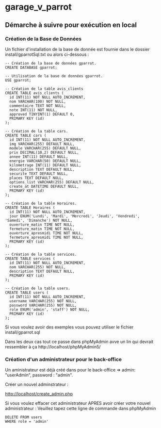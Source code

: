# garage_v_parrot
## Démarche à suivre pour exécution en local
### Création de la Base de Données
Un fichier d'installation de la base de donnée est fournie dans le dossier install/gparrotSql.txt ou alors ci-dessous : 

    -- Création de la base de données gparrot.
    CREATE DATABASE gparrot;
    
    -- Utilisation de la base de données gparrot.
    USE gparrot;
    
    -- Création de la table avis_clients
    CREATE TABLE avis_clients (
      id INT(11) NOT NULL AUTO_INCREMENT,
      nom VARCHAR(100) NOT NULL,
      commentaire TEXT NOT NULL,
      note INT(11) NOT NULL,
      approved TINYINT(1) DEFAULT 0,
      PRIMARY KEY (id)
    );
    
    -- Création de la table cars.
    CREATE TABLE cars (
      id INT(11) NOT NULL AUTO_INCREMENT,
      img VARCHAR(255) DEFAULT NULL,
      modele VARCHAR(255) DEFAULT NULL,
      prix DECIMAL(10,2) DEFAULT NULL,
      annee INT(11) DEFAULT NULL,
      energie VARCHAR(50) DEFAULT NULL,
      kilometrage INT(11) DEFAULT NULL,
      description TEXT DEFAULT NULL,
      securite TEXT DEFAULT NULL,
      places TEXT DEFAULT NULL,
      options_list VARCHAR(255) DEFAULT NULL,
      create_at DATETIME DEFAULT NULL,
      PRIMARY KEY (id)
    );
    
    -- Création de la table Horaires.
    CREATE TABLE Horaires (
      id INT(11) NOT NULL AUTO_INCREMENT,
      jour ENUM('Lundi', 'Mardi', 'Mercredi', 'Jeudi', 'Vendredi', 'Samedi', 'Dimanche') NOT NULL,
      ouverture_matin TIME NOT NULL,
      fermeture_matin TIME NOT NULL,
      ouverture_apresmidi TIME NOT NULL,
      fermeture_apresmidi TIME NOT NULL,
      PRIMARY KEY (id)
    );

    -- Création de la table services.
    CREATE TABLE services (
      id INT(11) NOT NULL AUTO_INCREMENT,
      nom VARCHAR(255) NOT NULL,
      description TEXT DEFAULT NULL,
      PRIMARY KEY (id)
    );
    
    -- Création de la table users.
    CREATE TABLE users (
      id INT(11) NOT NULL AUTO_INCREMENT,
      username VARCHAR(255) NOT NULL,
      password VARCHAR(255) NOT NULL,
      role ENUM('admin', 'staff') NOT NULL,
      PRIMARY KEY (id)
    );


Si vous voulez avoir des exemples vous pouvez utiliser le fichier install/gparrot.sql

Dans les deux cas tout ce passe dans phpMyAdmin avve un lin qui devrait ressembler à ça http://localhost/phpMyAdmin5/



### Création d'un administrateur pour le back-office
Un aministrateur est déjà créé dans pour le back-office => admin: "userAdmin", 
                                                          password : "admin".




Créer un nouvel adminstrateur : 

<http://localhost/create_admin.php>

Si vous voulez effacer cet administrateur APRES avoir  créer votre nouvel administrateur :
Veuillez tapez cette ligne de commande dans phpMyAdmin

    DELETE FROM users
    WHERE role = 'admin'
  
  
